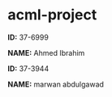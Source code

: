 # acml-project

**ID:** 37-6999

**NAME:** Ahmed Ibrahim

**ID:** 37-3944

**NAME:** marwan abdulgawad

